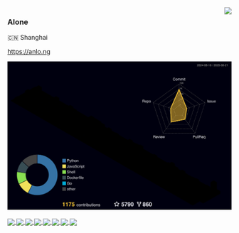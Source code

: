 <img align="right" src="https://github-readme-stats.vercel.app/api?username=al-one&bg_color=30,e96443,904e95&title_color=fff&text_color=fff&hide_title=true">

### Alone

🇨🇳 Shanghai

https://anlo.ng


![](./profile-3d-contrib/profile-night-rainbow.svg)


<a href="https://github.com/al-one/hass-xiaomi-miot">
  <img align="center" style="height:150px" src="https://github-readme-stats.anlo.ng/api/pin/?theme=dark&bg_color=30,0C061F,92384A&show_owner=true&username=al-one&repo=hass-xiaomi-miot">
</a>
<a href="https://github.com/hacs-china" target="_blank">
  <img align="center" style="height:150px" src="https://github-readme-stats.anlo.ng/api/pin/?theme=dark&bg_color=30,92384A,0C061F&show_owner=true&username=hacs-china&repo=integration">
</a>

<a href="https://github.com/hasscc/tianqi" target="_blank">
  <img align="center" style="height:150px" src="https://github-readme-stats.anlo.ng/api/pin/?theme=dark&bg_color=30,0C061F,92384A&show_owner=true&username=hasscc&repo=tianqi">
</a>
<a href="https://github.com/hasscc/hass-edge-tts" target="_blank">
  <img align="center" style="height:150px" src="https://github-readme-stats.anlo.ng/api/pin/?theme=dark&bg_color=30,92384A,0C061F&show_owner=true&username=hasscc&repo=hass-edge-tts">
</a>

<a href="https://github.com/hasscc/hass-docker" target="_blank">
  <img align="center" style="height:150px" src="https://github-readme-stats.anlo.ng/api/pin/?theme=dark&bg_color=30,0C061F,92384A&show_owner=true&username=hasscc&repo=hass-docker">
</a>
<a href="https://github.com/hasscc/hass-super" target="_blank">
  <img align="center" style="height:150px" src="https://github-readme-stats.anlo.ng/api/pin/?theme=dark&bg_color=30,92384A,0C061F&show_owner=true&username=hasscc&repo=hass-super">
</a>

<a href="https://github.com/aahl/initial-commit" target="_blank">
  <img align="center" style="height:150px" src="https://github-readme-stats.anlo.ng/api/pin/?theme=dark&bg_color=30,0C061F,92384A&show_owner=true&username=aahl&repo=initial-commit">
</a>
<a href="https://gitee.com/hasscc/addons" target="_blank">
  <img align="center" style="height:150px" src="https://github-readme-stats.anlo.ng/api/pin/?theme=dark&bg_color=30,92384A,0C061F&show_owner=true&username=hasscc&repo=addons">
</a>
